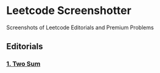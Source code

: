 # Leetcode Screenshotter
Screenshots of Leetcode Editorials and Premium Problems

## Editorials

### [1. Two Sum](https://github.com/akhilkammila/leetcode-screenshotter/blob/main/editorial-screenshots/1-999/001.%20Two%20Sum.png)
